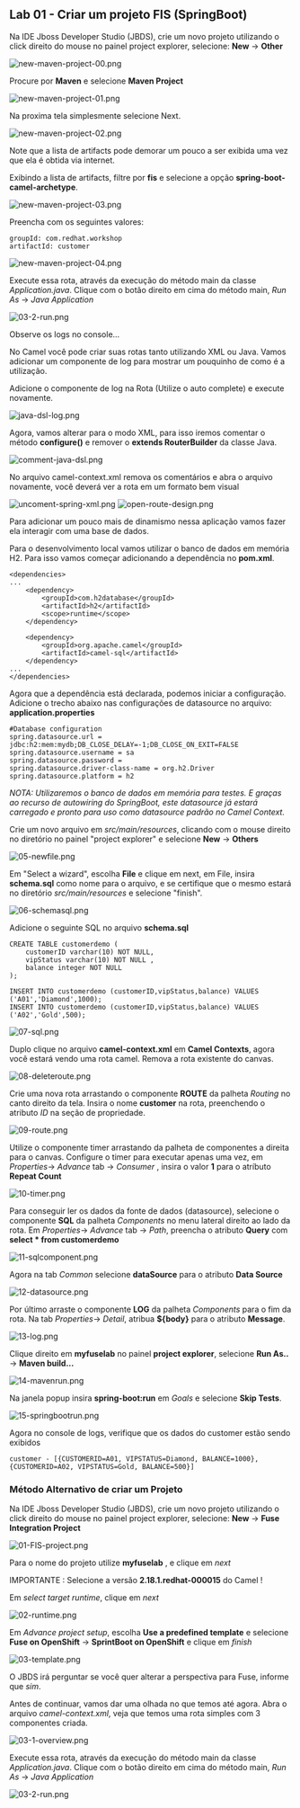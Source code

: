 ## Lab 01 - Criar um projeto FIS (SpringBoot)

Na IDE Jboss Developer Studio (JBDS), crie um novo projeto utilizando o click direito do mouse no painel project explorer, selecione: **New** -> **Other**

![new-maven-project-00.png](./img/new-maven-project-00.png)

Procure por **Maven** e selecione **Maven Project**

![new-maven-project-01.png](./img/new-maven-project-01.png)

Na proxima tela simplesmente selecione Next.

![new-maven-project-02.png](./img/new-maven-project-02.png)

Note que a lista de artifacts pode demorar um pouco a ser exibida uma vez que ela é obtida via internet.

Exibindo a lista de artifacts, filtre por **fis** e selecione a opção **spring-boot-camel-archetype**.

![new-maven-project-03.png](./img/new-maven-project-03.png)

Preencha com os seguintes valores:

	groupId: com.redhat.workshop
	artifactId: customer

![new-maven-project-04.png](./img/new-maven-project-04.png)

Execute essa rota, através da execução do método main da classe *Application.java*. Clique com o botão direito em cima do método main, *Run As* -> *Java Application*

![03-2-run.png](./img/run-java-application.png)

Observe os logs no console...

No Camel você pode criar suas rotas tanto utilizando XML ou Java. Vamos adicionar um componente de log para mostrar um pouquinho de como é a utilização.

Adicione o componente de log na Rota (Utilize o auto complete) e execute novamente.

![java-dsl-log.png](./img/java-dsl-log.png)

Agora, vamos alterar para o modo XML, para isso iremos comentar o método **configure()** e remover o **extends RouterBuilder** da classe Java.

![comment-java-dsl.png](./img/comment-java-dsl.png)

No arquivo camel-context.xml remova os comentários e abra o arquivo novamente, você deverá ver a rota em um formato bem visual

![uncoment-spring-xml.png](./img/uncomment-spring-xml.png)
![open-route-design.png](./img/open-route-design.png)

Para adicionar um pouco mais de dinamismo nessa aplicação vamos fazer ela interagir com uma base de dados.

Para o desenvolvimento local vamos utilizar o banco de dados em memória H2. Para isso vamos começar adicionando a dependência no **pom.xml**.

	<dependencies>
	...
		<dependency>
			<groupId>com.h2database</groupId>
			<artifactId>h2</artifactId>
			<scope>runtime</scope>
		</dependency>
		
		<dependency>
			<groupId>org.apache.camel</groupId>
			<artifactId>camel-sql</artifactId>
		</dependency>
	...
	</dependencies>

Agora que a dependência está declarada, podemos iniciar a configuração. Adicione o trecho abaixo nas configurações de datasource no arquivo: **application.properties**

	#Database configuration
	spring.datasource.url = jdbc:h2:mem:mydb;DB_CLOSE_DELAY=-1;DB_CLOSE_ON_EXIT=FALSE
	spring.datasource.username = sa
	spring.datasource.password = 
	spring.datasource.driver-class-name = org.h2.Driver
	spring.datasource.platform = h2

*NOTA: Utilizaremos o banco de dados em memória para testes. E graças ao recurso de autowiring do SpringBoot, este datasource já estará carregado e pronto para uso como datasource padrão no Camel Context.*

Crie um novo arquivo em *src/main/resources*, clicando com o mouse direito no diretório no painel "project explorer" e selecione **New** -> **Others**

![05-newfile.png](./img/05-newfile.png)

Em "Select a wizard", escolha **File** e clique em next, 
em File, insira **schema.sql** como nome para o arquivo, e se certifique que o mesmo estará no diretório *src/main/resources* e selecione "finish".

![06-schemasql.png](./img/06-schemasql.png)

Adicione o seguinte SQL no arquivo **schema.sql**

	CREATE TABLE customerdemo (
		customerID varchar(10) NOT NULL,
		vipStatus varchar(10) NOT NULL ,
		balance integer NOT NULL
	);

	INSERT INTO customerdemo (customerID,vipStatus,balance) VALUES ('A01','Diamond',1000);
	INSERT INTO customerdemo (customerID,vipStatus,balance) VALUES ('A02','Gold',500);

![07-sql.png](./img/07-sql.png)

Duplo clique no arquivo **camel-context.xml** em **Camel Contexts**, agora você estará vendo uma rota camel. Remova a rota existente do canvas.

![08-deleteroute.png](./img/08-deleteroute.png)

Crie uma nova rota arrastando o componente **ROUTE** da palheta *Routing* no canto direito da tela. Insira o nome **customer** na rota, preenchendo o atributo *ID* na seção de propriedade.

![09-route.png](./img/09-route.png)

Utilize o componente timer arrastando da palheta de componentes a direita para o canvas. Configure o timer para executar apenas uma vez, em *Properties*-> *Advance* tab -> *Consumer* , insira o valor **1** para o atríbuto **Repeat Count**

![10-timer.png](./img/10-timer.png)

Para conseguir ler os dados da fonte de dados (datasource), selecione o componente **SQL** da palheta *Components* no menu lateral direito ao lado da rota. Em *Properties*-> *Advance* tab -> *Path*, preencha o atributo **Query** com **select * from customerdemo** 

![11-sqlcomponent.png](./img/11-sqlcomponent.png)

Agora na tab *Common* selecione **dataSource** para o atributo **Data Source**

![12-datasource.png](./img/12-datasource.png)

Por último arraste o componente **LOG** da palheta *Components* para o fim da rota. Na tab *Properties*-> *Detail*, atribua **${body}** para  o atributo **Message**.

![13-log.png](./img/13-log.png)

Clique direito em **myfuselab** no painel **project explorer**, selecione **Run As..** -> **Maven build...** 

![14-mavenrun.png](./img/14-mavenrun.png)

Na janela popup insira **spring-boot:run** em *Goals* e selecione **Skip Tests**.

![15-springbootrun.png](./img/15-springbootrun.png)

Agora no console de logs, verifique que os dados do customer estão sendo exibidos

	customer - [{CUSTOMERID=A01, VIPSTATUS=Diamond, BALANCE=1000}, {CUSTOMERID=A02, VIPSTATUS=Gold, BALANCE=500}]


### Método Alternativo de criar um Projeto

Na IDE Jboss Developer Studio (JBDS), crie um novo projeto utilizando o click direito do mouse no painel project explorer, selecione: **New** -> **Fuse Integration Project**

![01-FIS-project.png](./img/01-FIS-project.png)

Para o nome do projeto utilize **myfuselab** , e clique em *next*

IMPORTANTE : Selecione a versão **2.18.1.redhat-000015** do Camel !

Em *select target runtime*, clique em *next*

![02-runtime.png](./img/02-runtime.png)

Em *Advance project setup*, escolha **Use a predefined template** e selecione **Fuse on OpenShift** -> **SprintBoot on OpenShift** e clique em *finish*

![03-template.png](./img/03-template.png)

O JBDS irá perguntar se você quer alterar a perspectiva para Fuse, informe que *sim*.

Antes de continuar, vamos dar uma olhada no que temos até agora. Abra o arquivo *camel-context.xml*, veja que temos uma rota simples com 3 componentes criada.

![03-1-overview.png](./img/03-1-overview.png)

Execute essa rota, através da execução do método main da classe *Application.java*. Clique com o botão direito em cima do método main, *Run As* -> *Java Application*

![03-2-run.png](./img/03-2-run.png)